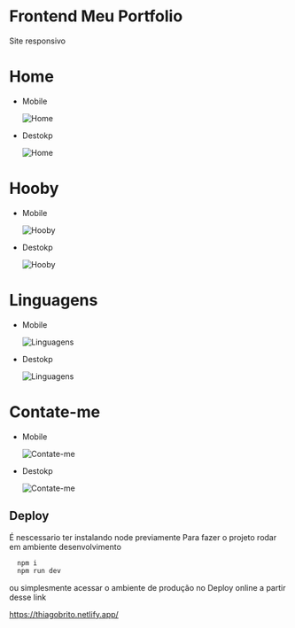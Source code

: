 # Frontend Meu Portfolio

Site responsivo 

# Home

- Mobile

  ![Home](https://github.com/Thiago-Brito/Portfolio/tree/main/readmeAssets/MHome.png)

- Destokp
  
  ![Home](https://github.com/Thiago-Brito/Portfolio/tree/main/readmeAssets/DHome.png)


# Hooby

- Mobile

  ![Hooby](https://github.com/Thiago-Brito/Portfolio/tree/main/readmeAssets/MHooby.png)

- Destokp
  
  ![Hooby](https://github.com/Thiago-Brito/Portfolio/tree/main/readmeAssets/DHooby.png)

# Linguagens

- Mobile

  ![Linguagens](https://github.com/Thiago-Brito/Portfolio/tree/main/readmeAssets/MLinguagens.png)

- Destokp
  
  ![Linguagens](https://github.com/Thiago-Brito/Portfolio/tree/main/readmeAssets/DLinguagens.png)

# Contate-me

- Mobile

  ![Contate-me](https://github.com/Thiago-Brito/Portfolio/tree/main/readmeAssets/Mcontato.png)

- Destokp
  
  ![Contate-me](https://github.com/Thiago-Brito/Portfolio/tree/main/readmeAssets/Dcontato.png)
 

## Deploy
É nescessario ter instalando node previamente
Para fazer o projeto rodar em ambiente desenvolvimento

```bash
  npm i  
  npm run dev
```

ou simplesmente acessar o ambiente de produção no Deploy online a partir desse link

https://thiagobrito.netlify.app/
